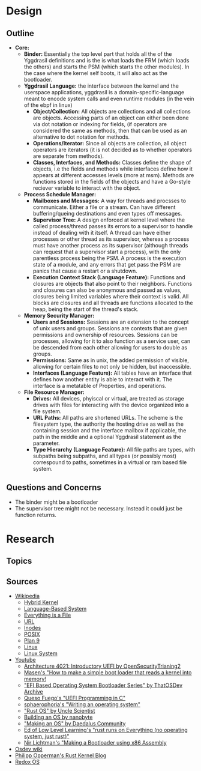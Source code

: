 # Design
## Outline
- **Core:**
    - **Binder:** Essentially the top level part that holds all the of the Yggdrasil definitions and is the is what loads the FRM (which loads the others) and starts the PSM (which starts the other modules). In the case where the kernel self boots, it will also act as the bootloader.
    - **Yggdrasil Language:** the interface between the kernel and the userspace applications, yggdrasil is a domain-specific-language meant to encode system calls and even runtime modules (in the vein of the ebpf in linux)
        - **Object/Collection:** All objects are collections and all collections are objects. Accessing parts of an object can either been done via dot notation or indexing for fields, (if operators are considered the same as methods, then that can be used as an alternative to dot notation for methods.
        - **Operations/Iterator:** Since all objects are collection, all object operators are iterators (it is not decided as to whether operators are separate from methods).
        - **Classes, Interfaces, and Methods:** Classes define the shape of objects, i.e the fields and methods while interfaces define how it appears at different accesses levels (more at msm). Methods are functions stored in the fields of the objects and have a Go-style reciever variable to interact with the object.
    - **Process Schedule Manager:**
        - **Mailboxes and Messages:** A way for threads and procsses to communicate. Either a file or a stream. Can have different buffering/queing destinations and even types off messages.
        - **Supervisor Tree:**  A design enforced at kernel level where the called process/thread passes its errors to a supervisor to handle instead of dealing with it itself. A thread can have either processes or other thread as its supervisor, whereas a process must have another process as its supervisor (although threads can request that a supervisor start a process), with the only parentless process being the PSM. A process is the execution state of a module, and any errors that get pass the PSM are panics that cause a restart or a shutdown.
        - **Execution Context Stack (Language Feature):** Functions and closures are objects that also point to their neighbors. Functions and closures can also be anonymous and passed as values, closures being limited variables where their context is valid. All blocks are closures and all threads are functions allocated to the heap, being the start of the thread's stack.
    - **Memory Security Manager:**
        - **Users and Sessions:** Sessions are an extension to the concept of unix users and groups. Sessions are contexts that are given permissions and ownership of resources. Sessions can be processes, allowing for it to also function as a service user, can be descended from each other allowing for users to double as groups.
        - **Permissions:** Same as in unix, the added permission of visible, allowing for certain files to not only be hidden, but inaccessible. 
        - **Interfaces (Language Feature):** All tables have an interface that defines how another entity is able to interact with it. The interface is a metatable of Properties, and operations.
    - **File Resource Manager:**
        - **Drives:** All devices, phyiscal or virtual, are treated as storage drives with files for interacting with the device organized into a file system.
        - **URL Paths:** All paths are shortened URLs. The scheme is the filesystem type, the authority the hosting drive as well as the containing session and the interface mailbox if applicable, the path in the middle and a optional Yggdrasil statement as the parameter.
        - **Type Hierarchy (Language Feature):** All file paths are types, with subpaths being subpaths, and all types (or possibly most) correspound to paths, sometimes in a virtual or ram based file system.
## Questions and Concerns
- The binder might be a bootloader
- The supervisor tree might not be necessary. Instead it could just be function returns.
# Research
## Topics
## Sources
- [Wikipedia](https://en.wikipedia.org)
    - [Hybrid Kernel](https://en.wikipedia.org/wiki/Hybrid_kernel)
    - [Language-Based System](https://en.wikipedia.org/wiki/Language-based_system)
    - [Everything is a File](https://en.wikipedia.org/wiki/Everything_is_a_file)
    - [URL](https://en.wikipedia.org/wiki/URL)
    - [Inodes](https://en.wikipedia.org/wiki/Inode)
    - [POSIX](https://en.wikipedia.org/wiki/POSIX)
    - [Plan 9](https://en.wikipedia.org/wiki/Plan_9_from_Bell_Labs)
    - [Linux](https://en.wikipedia.org/wiki/Linux)
    - [Linux System](https://en.wikipedia.org/wiki/Linux_kernel)
- [Youtube](https://www.youtube.com/)
    - [Architecture 4021: Introductory UEFI by OpenSecurityTrianing2](https://www.youtube.com/playlist?list=PLUFkSN0XLZ-ltETI20mpXOCdqC8rdven6)
    - [Masen's "How to make a simple boot loader that reads a kernel into memory!](https://www.youtube.com/watch?v=6gLHG0qZ8HA&t=368s)
    - ["EFI Based Operating System Bootloader Series" by ThatOSDev Archive](https://youtube.com/playlist?list=PLdJN-tAX64g6UnGb1rD1wtnd5U6ebGlWd&si=8ibppSkqcbR03eRo)
    - [Queso Fuego's "UEFI Programming in C"](https://youtube.com/playlist?list=PLT7NbkyNWaqZYHNLtOZ1MNxOt8myP5K0p&si=cz463aYuB8WpArCo)
    - [sphaerophoria's "Writing an operating system"](https://youtube.com/playlist?list=PL980gcR1LE3LBuWuSv2CL28HsfnpC4Qf7&si=t5YaCValJDfG7DiE)
    - ["Rust OS" by Uncle Scientist](https://youtube.com/playlist?list=PLib6-zlkjfXkdCjQgrZhmfJOWBk_C2FTY&si=hNXx1tYIztGVczor)
    - [Building an OS by nanobyte](https://youtube.com/playlist?list=PLFjM7v6KGMpiH2G-kT781ByCNC_0pKpPN&si=aXwt_wyrZGCvCQvu)
    - ["Making an OS" by Daedalus Community](https://youtube.com/playlist?list=PLm3B56ql_akNcvH8vvJRYOc7TbYhRs19M&si=uwrciQ-i-nbe54B-)
    - [Ed of Low Level Learning's "rust runs on Everything (no operating system, just rust)"](https://www.youtube.com/watch?v=jZT8APrzvc4&list=TLPQMDcwODIwMjTLmLbfX5NDPA&index=1)
    - [Nir Lichtman's "Making a Bootloader using x86 Assembly](https://www.youtube.com/watch?v=xFrMXzKCXIc&list=TLPQMjcwODIwMjSPG5-G91fv2Q&index=3)
- [Osdev wiki](https://wiki.osdev.org/Expanded_Main_Page)
- [Philipp Opperman's Rust Kernel Blog](https://os.phil-opp.com/minimal-rust-kernel/)
- [Redox OS](https://www.redox-os.org)

